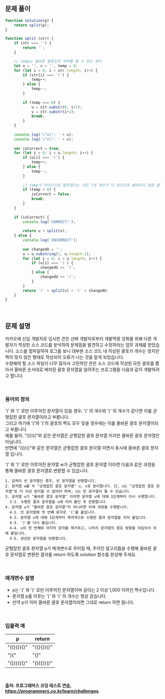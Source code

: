 ## 문제 풀이  

~~~javascript
function solution(p) {
    return split(p);
}

function split (str) {
    if (str === '') {
        return '';
    }

    // temp는 올바른 괄호인지 여부를 알 수 있는 변수
    let u = '', v = '', temp = 0;
    for (let i = 0; i < str.length; i++) {
        if (str[i] === '(') {
            temp++;
        } else {
            temp--;
        }
        
        if (temp === 0) {
            u = str.substr(0, i+1);
            v = str.substr(i+1);
            break;
        }
    }
    
    console.log('\"u\": ' + u);
    console.log('\"v\": ' + v);
    
    var isCorrect = true;
    for (let i = 0; i < u.length; i++) {
        if (u[i] === '(') {
            temp++;
        } else {
            temp--;
        }
        
        // temp가 마이너스로 떨어졌다는 것은 )의 개수가 더 많으므로 올바르지 않은 괄호 문자열
        if (temp < 0) {
            isCorrect = false;
            break;
        }
    }
    
    if (isCorrect) {
        console.log('CORRECT!');
        
        return u + split(v);
    } else {
        console.log('INCORRECT');
        
        var changedU = '';
        u = u.substring(1, u.length-1);
        for (let i = 0; i < u.length; i++) {
            if (u[i] === '(') {
                changedU += ')';
            } else {
                changedU += '(';
            }
        }
        return '(' + split(v) + ')' + changedU;
    }
}
~~~

<br/>

## 문제 설명    

카카오에 신입 개발자로 입사한 콘은 선배 개발자로부터 개발역량 강화를 위해 다른 개발자가 작성한 소스 코드를 분석하여 문제점을 발견하고 수정하라는 업무 과제를 받았습니다. 소스를 컴파일하여 로그를 보니 대부분 소스 코드 내 작성된 괄호가 개수는 맞지만 짝이 맞지 않은 형태로 작성되어 오류가 나는 것을 알게 되었습니다.
<br/>
수정해야 할 소스 파일이 너무 많아서 고민하던 콘은 소스 코드에 작성된 모든 괄호를 뽑아서 올바른 순서대로 배치된 괄호 문자열을 알려주는 프로그램을 다음과 같이 개발하려고 합니다.

<br/>

### 용어의 정의
'(' 와 ')' 로만 이루어진 문자열이 있을 경우, '(' 의 개수와 ')' 의 개수가 같다면 이를 균형잡힌 괄호 문자열이라고 부릅니다.<br/>
그리고 여기에 '('와 ')'의 괄호의 짝도 모두 맞을 경우에는 이를 올바른 괄호 문자열이라고 부릅니다.<br/>
예를 들어, "(()))("와 같은 문자열은 균형잡힌 괄호 문자열 이지만 올바른 괄호 문자열은 아닙니다.<br/>
반면에 "(())()"와 같은 문자열은 균형잡힌 괄호 문자열 이면서 동시에 올바른 괄호 문자열 입니다.<br/>

'(' 와 ')' 로만 이루어진 문자열 w가 균형잡힌 괄호 문자열 이라면 다음과 같은 과정을 통해 올바른 괄호 문자열로 변환할 수 있습니다.


~~~
1. 입력이 빈 문자열인 경우, 빈 문자열을 반환합니다. 
2. 문자열 w를 두 "균형잡힌 괄호 문자열" u, v로 분리합니다. 단, u는 "균형잡힌 괄호 문자열"로 더 이상 분리할 수 없어야 하며, v는 빈 문자열이 될 수 있습니다. 
3. 문자열 u가 "올바른 괄호 문자열" 이라면 문자열 v에 대해 1단계부터 다시 수행합니다. 
  3-1. 수행한 결과 문자열을 u에 이어 붙인 후 반환합니다. 
4. 문자열 u가 "올바른 괄호 문자열"이 아니라면 아래 과정을 수행합니다. 
  4-1. 빈 문자열에 첫 번째 문자로 '('를 붙입니다. 
  4-2. 문자열 v에 대해 1단계부터 재귀적으로 수행한 결과 문자열을 이어 붙입니다. 
  4-3. ')'를 다시 붙입니다. 
  4-4. u의 첫 번째와 마지막 문자를 제거하고, 나머지 문자열의 괄호 방향을 뒤집어서 뒤에 붙입니다. 
  4-5. 생성된 문자열을 반환합니다.
~~~

균형잡힌 괄호 문자열 p가 매개변수로 주어질 때, 주어진 알고리즘을 수행해 올바른 괄호 문자열로 변환한 결과를 return 하도록 solution 함수를 완성해 주세요.

<br/>

### 매개변수 설명

- p는 '(' 와 ')' 로만 이루어진 문자열이며 길이는 2 이상 1,000 이하인 짝수입니다.
- 문자열 p를 이루는 '(' 와 ')' 의 개수는 항상 같습니다.
- 만약 p가 이미 올바른 괄호 문자열이라면 그대로 return 하면 됩니다.

<br/>

### 입출력 예

|**p**|**return**|
|---|---|
|"(()())()"|"(()())()"|
|")("|"()"|
|"()))((()"|"()(())()"|

<br/>

**출처: 프로그래머스 코딩 테스트 연습, https://programmers.co.kr/learn/challenges.**